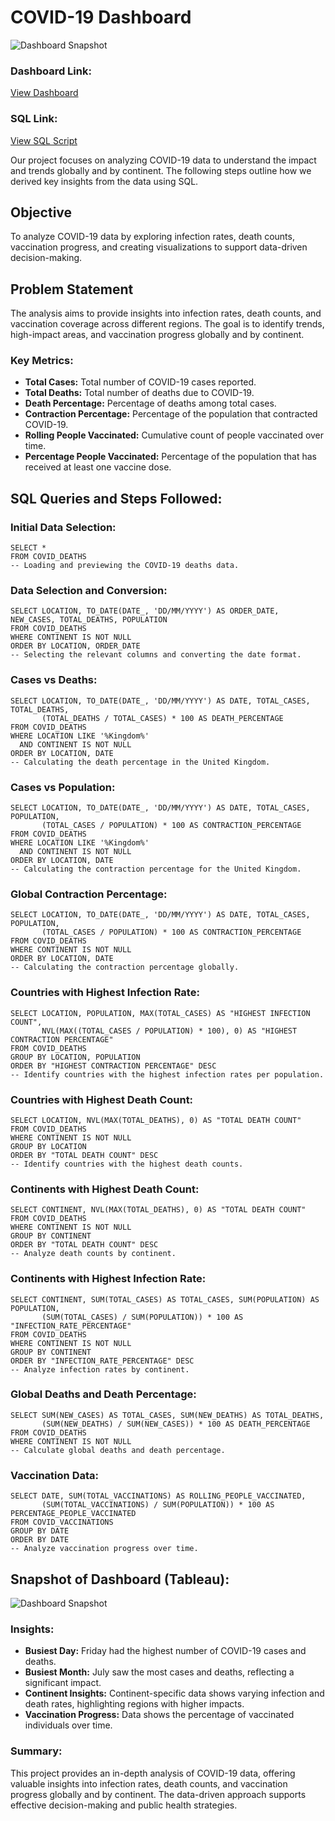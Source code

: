 COVID-19 Dashboard
=========================

![Dashboard Snapshot](https://github.com/user-attachments/assets/a0239b92-fd69-45dd-bd10-19943cce18d8)

### Dashboard Link:

[View Dashboard](https://public.tableau.com/shared/48FJ5RZB7?:display_count=n&:origin=viz_share_link)

### SQL Link:

[View SQL Script](https://github.com/AlexanderHolland/Portfolio-Projects/blob/main/Covid%20Portfolio.sql)

Our project focuses on analyzing COVID-19 data to understand the impact and trends globally and by continent. The following steps outline how we derived key insights from the data using SQL.

Objective
---------

To analyze COVID-19 data by exploring infection rates, death counts, vaccination progress, and creating visualizations to support data-driven decision-making.

Problem Statement
-----------------

The analysis aims to provide insights into infection rates, death counts, and vaccination coverage across different regions. The goal is to identify trends, high-impact areas, and vaccination progress globally and by continent.

### Key Metrics:

*   **Total Cases:** Total number of COVID-19 cases reported.
*   **Total Deaths:** Total number of deaths due to COVID-19.
*   **Death Percentage:** Percentage of deaths among total cases.
*   **Contraction Percentage:** Percentage of the population that contracted COVID-19.
*   **Rolling People Vaccinated:** Cumulative count of people vaccinated over time.
*   **Percentage People Vaccinated:** Percentage of the population that has received at least one vaccine dose.

SQL Queries and Steps Followed:
-------------------------------

### Initial Data Selection:

    SELECT *
    FROM COVID_DEATHS
    -- Loading and previewing the COVID-19 deaths data.

### Data Selection and Conversion:

    SELECT LOCATION, TO_DATE(DATE_, 'DD/MM/YYYY') AS ORDER_DATE, NEW_CASES, TOTAL_DEATHS, POPULATION
    FROM COVID_DEATHS
    WHERE CONTINENT IS NOT NULL
    ORDER BY LOCATION, ORDER_DATE
    -- Selecting the relevant columns and converting the date format.

### Cases vs Deaths:

    SELECT LOCATION, TO_DATE(DATE_, 'DD/MM/YYYY') AS DATE, TOTAL_CASES, TOTAL_DEATHS, 
           (TOTAL_DEATHS / TOTAL_CASES) * 100 AS DEATH_PERCENTAGE
    FROM COVID_DEATHS
    WHERE LOCATION LIKE '%Kingdom%'
      AND CONTINENT IS NOT NULL
    ORDER BY LOCATION, DATE
    -- Calculating the death percentage in the United Kingdom.

### Cases vs Population:

    SELECT LOCATION, TO_DATE(DATE_, 'DD/MM/YYYY') AS DATE, TOTAL_CASES, POPULATION, 
           (TOTAL_CASES / POPULATION) * 100 AS CONTRACTION_PERCENTAGE
    FROM COVID_DEATHS
    WHERE LOCATION LIKE '%Kingdom%'
      AND CONTINENT IS NOT NULL
    ORDER BY LOCATION, DATE
    -- Calculating the contraction percentage for the United Kingdom.

### Global Contraction Percentage:

    SELECT LOCATION, TO_DATE(DATE_, 'DD/MM/YYYY') AS DATE, TOTAL_CASES, POPULATION, 
           (TOTAL_CASES / POPULATION) * 100 AS CONTRACTION_PERCENTAGE
    FROM COVID_DEATHS
    WHERE CONTINENT IS NOT NULL
    ORDER BY LOCATION, DATE
    -- Calculating the contraction percentage globally.

### Countries with Highest Infection Rate:

    SELECT LOCATION, POPULATION, MAX(TOTAL_CASES) AS "HIGHEST INFECTION COUNT", 
           NVL(MAX((TOTAL_CASES / POPULATION) * 100), 0) AS "HIGHEST CONTRACTION PERCENTAGE"
    FROM COVID_DEATHS
    GROUP BY LOCATION, POPULATION
    ORDER BY "HIGHEST CONTRACTION PERCENTAGE" DESC
    -- Identify countries with the highest infection rates per population.

### Countries with Highest Death Count:

    SELECT LOCATION, NVL(MAX(TOTAL_DEATHS), 0) AS "TOTAL DEATH COUNT"
    FROM COVID_DEATHS
    WHERE CONTINENT IS NOT NULL
    GROUP BY LOCATION
    ORDER BY "TOTAL DEATH COUNT" DESC
    -- Identify countries with the highest death counts.

### Continents with Highest Death Count:

    SELECT CONTINENT, NVL(MAX(TOTAL_DEATHS), 0) AS "TOTAL DEATH COUNT"
    FROM COVID_DEATHS
    WHERE CONTINENT IS NOT NULL
    GROUP BY CONTINENT
    ORDER BY "TOTAL DEATH COUNT" DESC
    -- Analyze death counts by continent.

### Continents with Highest Infection Rate:

    SELECT CONTINENT, SUM(TOTAL_CASES) AS TOTAL_CASES, SUM(POPULATION) AS POPULATION, 
           (SUM(TOTAL_CASES) / SUM(POPULATION)) * 100 AS "INFECTION_RATE_PERCENTAGE"
    FROM COVID_DEATHS
    WHERE CONTINENT IS NOT NULL
    GROUP BY CONTINENT
    ORDER BY "INFECTION_RATE_PERCENTAGE" DESC
    -- Analyze infection rates by continent.

### Global Deaths and Death Percentage:

    SELECT SUM(NEW_CASES) AS TOTAL_CASES, SUM(NEW_DEATHS) AS TOTAL_DEATHS, 
           (SUM(NEW_DEATHS) / SUM(NEW_CASES)) * 100 AS DEATH_PERCENTAGE
    FROM COVID_DEATHS
    WHERE CONTINENT IS NOT NULL
    -- Calculate global deaths and death percentage.

### Vaccination Data:

    SELECT DATE, SUM(TOTAL_VACCINATIONS) AS ROLLING_PEOPLE_VACCINATED, 
           (SUM(TOTAL_VACCINATIONS) / SUM(POPULATION)) * 100 AS PERCENTAGE_PEOPLE_VACCINATED
    FROM COVID_VACCINATIONS
    GROUP BY DATE
    ORDER BY DATE
    -- Analyze vaccination progress over time.

Snapshot of Dashboard (Tableau):
--------------------------------

![Dashboard Snapshot](https://github.com/user-attachments/assets/a0239b92-fd69-45dd-bd10-19943cce18d8)

### Insights:

*   **Busiest Day:** Friday had the highest number of COVID-19 cases and deaths.
*   **Busiest Month:** July saw the most cases and deaths, reflecting a significant impact.
*   **Continent Insights:** Continent-specific data shows varying infection and death rates, highlighting regions with higher impacts.
*   **Vaccination Progress:** Data shows the percentage of vaccinated individuals over time.

### Summary:

This project provides an in-depth analysis of COVID-19 data, offering valuable insights into infection rates, death counts, and vaccination progress globally and by continent. The data-driven approach supports effective decision-making and public health strategies.
